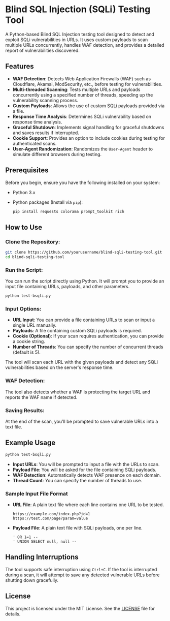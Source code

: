 
# Blind SQL Injection (SQLi) Testing Tool

A Python-based Blind SQL Injection testing tool designed to detect and exploit SQLi vulnerabilities in URLs. It uses custom payloads to scan multiple URLs concurrently, handles WAF detection, and provides a detailed report of vulnerabilities discovered.

## Features

- **WAF Detection**: Detects Web Application Firewalls (WAF) such as Cloudflare, Akamai, ModSecurity, etc., before testing for vulnerabilities.
- **Multi-threaded Scanning**: Tests multiple URLs and payloads concurrently using a specified number of threads, speeding up the vulnerability scanning process.
- **Custom Payloads**: Allows the use of custom SQLi payloads provided via a file.
- **Response Time Analysis**: Determines SQLi vulnerability based on response time analysis.
- **Graceful Shutdown**: Implements signal handling for graceful shutdowns and saves results if interrupted.
- **Cookie Support**: Provides an option to include cookies during testing for authenticated scans.
- **User-Agent Randomization**: Randomizes the `User-Agent` header to simulate different browsers during testing.

## Prerequisites

Before you begin, ensure you have the following installed on your system:

- Python 3.x
- Python packages (Install via `pip`):

   ```bash
   pip install requests colorama prompt_toolkit rich
   ```

## How to Use

### Clone the Repository:

```bash
git clone https://github.com/yourusername/blind-sqli-testing-tool.git
cd blind-sqli-testing-tool
```

### Run the Script:

You can run the script directly using Python. It will prompt you to provide an input file containing URLs, payloads, and other parameters.

```bash
python test-bsqli.py
```

### Input Options:

- **URL Input**: You can provide a file containing URLs to scan or input a single URL manually.
- **Payloads**: A file containing custom SQLi payloads is required.
- **Cookie (Optional)**: If your scan requires authentication, you can provide a cookie string.
- **Number of Threads**: You can specify the number of concurrent threads (default is 5).

The tool will scan each URL with the given payloads and detect any SQLi vulnerabilities based on the server's response time.

### WAF Detection:

The tool also detects whether a WAF is protecting the target URL and reports the WAF name if detected.

### Saving Results:

At the end of the scan, you'll be prompted to save vulnerable URLs into a text file.

## Example Usage

```bash
python test-bsqli.py
```

- **Input URLs**: You will be prompted to input a file with the URLs to scan.
- **Payload File**: You will be asked for the file containing SQLi payloads.
- **WAF Detection**: Automatically detects WAF presence on each domain.
- **Thread Count**: You can specify the number of threads to use.

### Sample Input File Format

- **URL File**: A plain text file where each line contains one URL to be tested.

   ```plaintext
   https://example.com/index.php?id=1
   https://test.com/page?param=value
   ```

- **Payload File**: A plain text file with SQLi payloads, one per line.

   ```plaintext
   ' OR 1=1 --
   ' UNION SELECT null, null --
   ```

## Handling Interruptions

The tool supports safe interruption using `Ctrl+C`. If the tool is interrupted during a scan, it will attempt to save any detected vulnerable URLs before shutting down gracefully.

## License

This project is licensed under the MIT License. See the [LICENSE](LICENSE) file for details.
